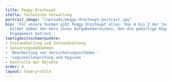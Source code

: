 ```yaml
---
title: Peggy Dreihaupt
stelle: Technische Verwaltung
portrait_image: "/uploads/peggy-dreihaupt-portrait.jpg"
bio: 'Für unsere Kunden gibt Peggy Dreihaupt alles: Das A bis Z der technischen Verwaltung
  bildet dabei den Kern ihres Aufgabenbereiches, den die gebürtige Rüganerin mit unermüdlichem
  Engagement betreut.'
taetigkeitsschwerpunkte:
- Instandhaltung und Instandsetzung
- Sanierungsmaßnahmen
- 'Bearbeitung von Versicherungsschäden '
- 'Legionellenprüfung und Hygiene '
- Kontrolle der Objekte
order: 4
layout: team-profile
---
```


